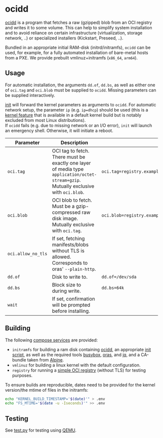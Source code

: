 # ocidd

[ocidd](src/ocidd) is a program that fetches a raw (gzipped) blob from an OCI registry and writes it to some volume.
This can help to simplify system installation and to avoid reliance on certain infrastructure (virtualization, storage network, ..) or specialized installers (Kickstart, Preseed, ..).

Bundled in an appropriate initial RAM-disk (initrd/initramfs), `ocidd` can be used, for example, for a fully automated installation of bare-metal hosts from a PXE.
We provide prebuilt vmlinuz+initramfs (`x86_64`, `arm64`).

## Usage

For automatic installation, the arguments `dd.of`, `dd.bs`, as well as either one of `oci.tag` and `oci.blob` must be supplied to `ocidd`.
Missing parameters can be supplied interactively.

[init](src/init) will forward the kernel parameters as arguments to `ocidd`.
For automatic network setup, the parameter `ip` (e.g. `ip=dhcp`) should be used (this is a [kernel feature](https://www.kernel.org/doc/Documentation/admin-guide/nfs/nfsroot.rst) that is available in a default kernel build but is notably excluded from most Linux distributions).
</br>
If `ocidd` fails (e.g. due to missing network or an I/O error), `init` will launch an emergency shell.
Otherwise, it will initiate a reboot.
                                                                                               
| Parameter          | Description                                                                                                                          | Example                                                                                                              |
| ------------------ | ------------------------------------------------------------------------------------------------------------------------------------ | -------------------------------------------------------------------------------------------------------------------- |
| `oci.tag`          | OCI tag to fetch. There must be exactly one layer of media type `application/octet-stream+gzip`. Mutually exclusive with `oci.blob`. | `oci.tag=registry.example.com/repos/mydisk:v0`                                                                       |
| `oci.blob`         | OCI blob to fetch. Must be a gzip-compressed raw disk image. Mutually exclusive with `oci.tag`.                                       | `oci.blob=registry.example.com/repos/mydisk@sha256:243786d4bef167ff79122d052ded386cbac007e71bdb9e15d6ffbf31b6dbe54d` |
| `oci.allow_no_tls` | If set, fetching manifests/blobs without TLS is allowed. Corresponds to oras' `--plain-http`.                                        |                                                                                                                      |
| `dd.of`            | Disk to write to.                                                                                                                    | `dd.of=/dev/sda`                                                                                                     |
| `dd.bs`            | Block size to during write.                                                                                                          | `dd.bs=64k`                                                                                                          |
| `wait`             | If set, confirmation will be prompted before installing.                                                                             |                                                                                                                      |

## Building

The following [compose services](compose.yaml) are provided:

- `initramfs` for building a ram disk containing [ocidd](src/ocidd), an appropriate [init script](src/init), as well as the required tools [busybox](https://busybox.net/), [oras](https://oras.land/), and [jq](https://jqlang.org/), and a CA-bundle taken from [Alpine](https://hub.docker.com/_/alpine).
- `vmlinuz` for building a linux kernel with the default configuration.
- `registry` for running a [simple OCI registry](https://hub.docker.com/_/registry) (without TLS) for testing purposes.

To ensure builds are reproducible, dates need to be provided for the kernel version/the mtime of files in the initramfs:

```sh
echo "KERNEL_BUILD_TIMESTAMP='$(date)'" > .env
echo "FS_MTIME='$(date -u -Iseconds)'" >> .env
```

## Testing

See [test.py](test.py) for testing using [QEMU](https://www.qemu.org/).
